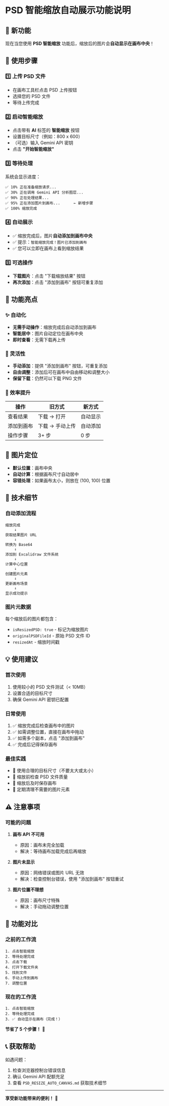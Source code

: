 # PSD 智能缩放自动展示功能说明

## 🎉 新功能

现在当您使用 **PSD 智能缩放** 功能后，缩放后的图片会**自动显示在画布中央**！

## 📝 使用步骤

### 1️⃣ 上传 PSD 文件
- 在画布工具栏点击 PSD 上传按钮
- 选择您的 PSD 文件
- 等待上传完成

### 2️⃣ 启动智能缩放
- 点击带有 **AI** 标签的 **智能缩放** 按钮
- 设置目标尺寸（例如：800 x 600）
- （可选）输入 Gemini API 密钥
- 点击 **"开始智能缩放"**

### 3️⃣ 等待处理
系统会显示进度：
```
✅ 10% 正在准备缩放请求...
✅ 30% 正在调用 Gemini API 分析图层...
✅ 90% 正在处理结果...
✅ 95% 正在添加图片到画布...      ← 新增步骤
✅ 100% 缩放完成
```

### 4️⃣ 自动展示
- ✅ 缩放完成后，图片**自动添加到画布中央**
- ✅ 提示：`智能缩放完成！图片已添加到画布`
- ✅ 您可以立即在画布上看到缩放结果

### 5️⃣ 可选操作
- **下载图片**：点击 "下载缩放结果" 按钮
- **再次添加**：点击 "添加到画布" 按钮可重复添加

## 🎯 功能亮点

### ✨ 自动化
- **无需手动操作**：缩放完成后自动添加到画布
- **智能居中**：图片自动定位在画布中央
- **即时查看**：无需下载再上传

### 🎨 灵活性
- **手动添加**：提供 "添加到画布" 按钮，可重复添加
- **自由调整**：添加后可在画布中自由移动和调整大小
- **保留下载**：仍然可以下载 PNG 文件

### 🚀 效率提升

| 操作 | 旧方式 | 新方式 |
|------|--------|--------|
| 查看结果 | 下载 → 打开 | 自动显示 |
| 添加到画布 | 下载 → 手动上传 | 自动添加 |
| 操作步骤 | 3+ 步 | 0 步 |

## 📍 图片定位

- **默认位置**：画布中央
- **自动计算**：根据画布尺寸自动居中
- **容错处理**：如果画布太小，则放在 (100, 100) 位置

## 🔧 技术细节

### 自动添加流程
```
缩放完成
    ↓
获取结果图片 URL
    ↓
转换为 Base64
    ↓
添加到 Excalidraw 文件系统
    ↓
计算中心位置
    ↓
创建图片元素
    ↓
更新画布场景
    ↓
显示成功提示
```

### 图片元数据
每个缩放后的图片都包含：
- `isResizedPSD: true` - 标记为缩放图片
- `originalPSDFileId` - 原始 PSD 文件 ID
- `resizedAt` - 缩放时间戳

## 💡 使用建议

### 首次使用
1. 使用较小的 PSD 文件测试（< 10MB）
2. 设置合适的目标尺寸
3. 确保 Gemini API 密钥已配置

### 日常使用
1. ✅ 缩放完成后检查画布中的图片
2. ✅ 如需调整位置，直接在画布中拖动
3. ✅ 如需多个副本，点击 "添加到画布"
4. ✅ 完成后记得保存画布

### 最佳实践
- 🎯 使用合理的目标尺寸（不要太大或太小）
- 🎯 缩放前检查 PSD 文件质量
- 🎯 缩放后及时保存画布
- 🎯 定期清理不需要的图片元素

## ⚠️ 注意事项

### 可能的问题

1. **画布 API 不可用**
   - 原因：画布未完全加载
   - 解决：等待画布加载完成后再缩放

2. **图片未显示**
   - 原因：网络错误或图片 URL 无效
   - 解决：检查控制台错误，使用 "添加到画布" 按钮重试

3. **图片位置不理想**
   - 原因：画布尺寸特殊
   - 解决：手动拖动调整位置

## 🎊 功能对比

### 之前的工作流
```
1. 点击智能缩放
2. 等待处理完成
3. 点击下载
4. 打开下载文件夹
5. 找到文件
6. 手动上传到画布
7. 调整位置
```

### 现在的工作流
```
1. 点击智能缩放
2. 等待处理完成
3. ✅ 自动显示在画布（完成！）
```

**节省了 5 个步骤！** 🎉

## 📞 获取帮助

如遇问题：
1. 检查浏览器控制台错误信息
2. 确认 Gemini API 配额充足
3. 查看 `PSD_RESIZE_AUTO_CANVAS.md` 获取技术细节

---

**享受新功能带来的便利！** 🚀


